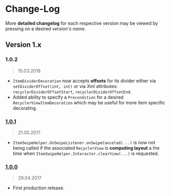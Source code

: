 Change-Log
===============

More **detailed changelog** for each respective version may be viewed by pressing on a desired _version's name_.

## Version 1.x ##

### 1.0.2 ###
> 15.03.2018

- `ItemDividerDecoration` now accepts **offsets** for its divider either via `setDividerOffset(int, int)`
  or via _Xml_ attributes: `recyclerDividerOffsetStart`, `recyclerDividerOffsetEnd`.
- Added ability to specify a `Precondition` for a desired `RecyclerViewItemDecoration` which may be
  useful for more item specific decorating.

### [1.0.1](https://github.com/universum-studios/android_recycler/releases/tag/v1.0.1) ###
> 21.05.2017

- `ItemSwipeHelper.OnSwipeListener.onSwipeCanceled(...)` is now not being called if the associated
  `RecyclerView` is **computing layout** a the time when `ItemSwipeHelper.Interactor.clearView(...)`
  is requested.

### [1.0.0](https://github.com/universum-studios/android_recycler/releases/tag/v1.0.0) ###
> 29.04.2017

- First production release.